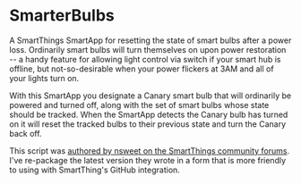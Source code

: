 # SmarterBulbs

A SmartThings SmartApp for resetting the state of smart bulbs after a power loss. Ordinarily smart bulbs will turn themselves on upon power restoration -- a handy feature for allowing light control via switch if your smart hub is offline, but not-so-desirable when your power flickers at 3AM and all of your lights turn on.

With this SmartApp you designate a Canary smart bulb that will ordinarily be powered and turned off, along with the set of smart bulbs whose state should be tracked. When the SmartApp detects the Canary bulb has turned on it will reset the tracked bulbs to their previous state and turn the Canary back off.

This script was [authored by nsweet on the SmartThings community forums](https://community.smartthings.com/t/release-smartbulb-power-outage-handler/49650). I've re-package the latest version they wrote in a form that is more friendly to using with SmartThing's GitHub integration.

